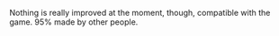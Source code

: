 Nothing is really improved at the moment, though, compatible with the game.
95% made by other people.
